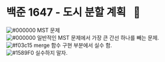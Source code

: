 # 백준 1647 - 도시 분할 계획 &nbsp; :large_blue_circle:  
![#000000](https://placehold.it/15/000000/000000?text=+) MST 문제  
![#000000](https://placehold.it/15/000000/000000?text=+) 일반적인 MST 문제에서 가장 큰 간선 하나를 빼는 문제.  
![#f03c15](https://placehold.it/15/f03c15/000000?text=+) merge 함수 구현 부분에서 실수 함.  
![#1589F0](https://placehold.it/15/1589F0/000000?text=+) 실수하지 말자.  
